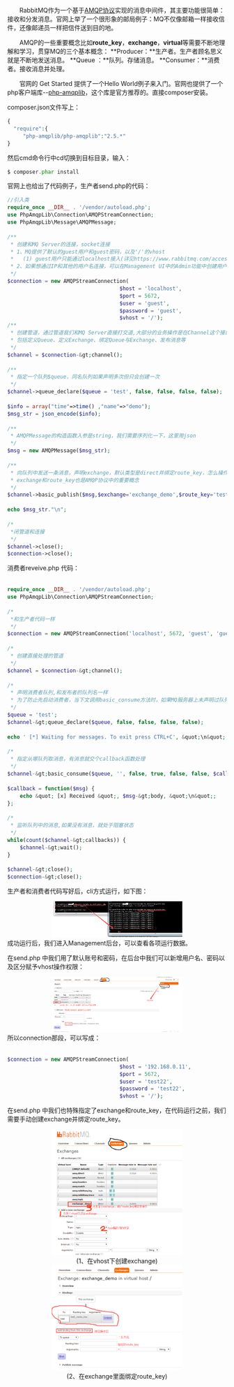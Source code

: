 &emsp;&emsp;RabbitMQ作为一个基于[AMQP协议](http://blog.csdn.net/zhangxinrun/article/details/6411841)实现的消息中间件，其主要功能很简单：接收和分发消息。官网上举了一个很形象的邮局例子：MQ不仅像邮箱一样接收信件，还像邮递员一样把信件送到目的地。

&emsp;&emsp;AMQP的一些重要概念比如**route_key**，**exchange**，**virtual**等需要不断地理解和学习，贯穿MQ的三个基本概念：
**Producer：**生产者。生产者顾名思义就是不断地发送消息。
**Queue ：**队列。存储消息。
**Consumer：**消费者。接收消息并处理。

&emsp;&emsp;官网的 Get Started 提供了一个Hello World例子来入门。官网也提供了一个php客户端库--[php-amqplib](https://github.com/php-amqplib/php-amqplib)，这个库是官方推荐的。直接composer安装。

composer.json文件写上：

```php
{
  "require":{
     "php-amqplib/php-amqplib":"2.5.*"
}
```

然后cmd命令行中cd切换到目标目录，输入：

```php
$ composer.phar install
```

官网上也给出了代码例子，生产者send.php的代码：

```php
//引入类
require_once __DIR__ . '/vendor/autoload.php';
use PhpAmqpLib\Connection\AMQPStreamConnection;
use PhpAmqpLib\Message\AMQPMessage;

/**
 * 创建和MQ Server的连接，socket连接
 * 1、MQ提供了默认的guest用户和guest密码，以及'/'的vhost
 *   (1) guest用户只能通过localhost接入(详见https://www.rabbitmq.com/access-control.html)
 * 2、如果想通过IP和其他的用户名连接，可以在Management UI中的Admin功能中创建用户，并赋予administrator权限和vhost
 */
$connection = new AMQPStreamConnection(
                                    $host = 'localhost',
                                    $port = 5672,
                                    $user = 'guest',
                                    $password = 'guest',
                                    $vhost = '/');
/**
 * 创建管道，通过管道我们和MQ Server直接打交道,大部分的业务操作是在Channel这个接口中完成。
 * 包括定义Queue、定义Exchange、绑定Queue与Exchange、发布消息等
 */
$channel = $connection-&gt;channel();

/**
 * 指定一个队列$queue，同名队列如果声明多次但只会创建一次
 */
$channel->queue_declare($queue = 'test', false, false, false, false);

$info = array("time"=>time() ,"name"=>"demo");
$msg_str = json_encode($info);

/**
 * AMQPMessage的构造函数入参是string，我们需要序列化一下，这里用json
 */
$msg = new AMQPMessage($msg_str);

/**
 * 向队列中发送一条消息，声明exchange，默认类型是direct并绑定route_key，怎么操作见下文截图
 * exchange和route_key也是AMQP协议中的重要概念
 */
$channel->basic_publish($msg,$exchange='exchange_demo',$route_key='test_route_key');

echo $msg_str."\n"; 

/* 
 *闭管道和连接 
 */ 
$channel->close(); 
$connection->close(); 
```

消费者reveive.php 代码：

```php

require_once __DIR__ . '/vendor/autoload.php';
use PhpAmqpLib\Connection\AMQPStreamConnection;

/*
 *和生产者代码一样
 */
$connection = new AMQPStreamConnection('localhost', 5672, 'guest', 'guest','/');

/*
 * 创建直接处理的管道
 */
$channel = $connection-&gt;channel();

/*
 * 声明消费者队列,和发布者的队列名一样
 * 为了防止先启动消费者，当下文调用basic_consume方法时，如果MQ服务器上未声明过队列，就会抛出IO异常
 */
$queue = 'test';
$channel-&gt;queue_declare($queue, false, false, false, false);

echo ' [*] Waiting for messages. To exit press CTRL+C', &quot;\n&quot;;

/*
 * 指定从哪队列取消息，有消息就交个callback函数处理
 */
$channel-&gt;basic_consume($queue, '', false, true, false, false, $callback);

$callback = function($msg) {
    echo &quot; [x] Received &quot;, $msg-&gt;body, &quot;\n&quot;;
};

/*
 * 监听队列中的消息,如果没有消息，就处于阻塞状态
 */
while(count($channel-&gt;callbacks)) {
    $channel-&gt;wait();
}

$channel-&gt;close();
$connection-&gt;close();

```

生产者和消费者代码写好后，cli方式运行，如下图：
<div align="center">
    <img width="300" src="https://raw.githubusercontent.com/DoDoneIt/Develop-blog-img/master/12151.png"/>
</div>
成功运行后，我们进入Management后台，可以查看各项运行数据。

在send.php 中我们用了默认账号和密码，在后台中我们可以新增用户名、密码以及区分赋予vhost操作权限：

<div align="center">
    <img width="300" src="https://raw.githubusercontent.com/DoDoneIt/Develop-blog-img/master/3242.png"/>
</div>
所以connection那段，可以写成：

```php

$connection = new AMQPStreamConnection(
                                    $host = '192.168.0.11',
                                    $port = 5672,
                                    $user = 'test22',
                                    $password = 'test22',
                                    $vhost = '/');
```

在send.php 中我们也特殊指定了exchange和route_key，在代码运行之前，我们需要手动创建exchange并绑定route_key。
<div align="center">
    <img width="300" src="https://raw.githubusercontent.com/DoDoneIt/Develop-blog-img/master/exchange.png"/>
</div>
<div align=center><center>(1、在vhost下创建exchange)</center></div>
<div align="center">
    <img width="300" src="https://raw.githubusercontent.com/DoDoneIt/Develop-blog-img/master/route_key.png"/>
</div>
<div align=center><center>(2、在exchange里面绑定route_key)</center></div>
